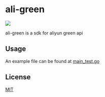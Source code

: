 # ali-green

<p align="center">

<a href="https://raw.githubusercontent.com/onevcat/Kingfisher/master/LICENSE"><img src="https://img.shields.io/cocoapods/l/Kingfisher.svg?style=flat"></a>

</p>

ali-green is a sdk for aliyun green api

## Usage

An example file can be found at [main_test.go](https://github.com/Zfzlv/ali-green/blob/master/main_test.go)

## License
[MIT](https://choosealicense.com/licenses/mit/)
